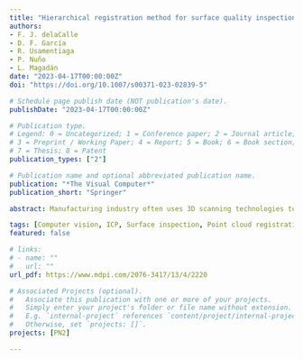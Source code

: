 ```yaml
---
title: "Hierarchical registration method for surface quality inspection of long products"
authors:
- F. J. delaCalle
- D. F. García
- R. Usamentiaga
- P. Nuño
- L. Magadán
date: "2023-04-17T00:00:00Z"
doi: "https://doi.org/10.1007/s00371-023-02839-5"

# Schedule page publish date (NOT publication's date).
publishDate: "2023-04-17T00:00:00Z"

# Publication type.
# Legend: 0 = Uncategorized; 1 = Conference paper; 2 = Journal article;
# 3 = Preprint / Working Paper; 4 = Report; 5 = Book; 6 = Book section;
# 7 = Thesis; 8 = Patent
publication_types: ["2"]

# Publication name and optional abbreviated publication name.
publication: "*The Visual Computer*"
publication_short: "Springer"

abstract: Manufacturing industry often uses 3D scanning technologies to inspect their products. Some of these techniques produce a point cloud that represent a section of the manufactured product. The clouds must be aligned to the model of the product in order to check its quality. Current registration methods are usually affected by dimensional problems or volumetric anomalies. This paper proposes a new method for the registration process aligning the cloud to the model in several steps. The first step is the state-of-the-art method. The second step uses the information acquired in the first one to perform a fine registration in order to not being affected by dimensional defects or little miss alignments in the previous step providing a huge improvement in the measurement of surface defects. In this paper, several techniques are proposed in order to provide a set of tools that the final users can tune to fit their needs. The whole procedure of registration can be run in real-time conditions using the sampling and caching strategies proposed. The methods proposed are tested over more than 10,000 profiles of a rail proving they successfully align the cloud and the model providing better results in the measurement of surface defects.

tags: [Computer vision, ICP, Surface inspection, Point cloud registration]
featured: false

# links:
# - name: ""
#   url: ""
url_pdf: https://www.mdpi.com/2076-3417/13/4/2220

# Associated Projects (optional).
#   Associate this publication with one or more of your projects.
#   Simply enter your project's folder or file name without extension.
#   E.g. `internal-project` references `content/project/internal-project/index.md`.
#   Otherwise, set `projects: []`.
projects: [PN2]

---
```

